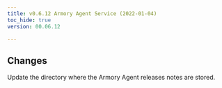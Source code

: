 ```yaml
---
title: v0.6.12 Armory Agent Service (2022-01-04)
toc_hide: true
version: 00.06.12

---
```


## Changes

Update the directory where the Armory Agent releases notes are stored.



